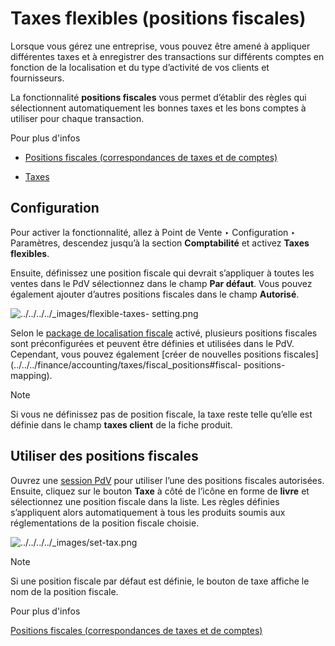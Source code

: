 # Taxes flexibles (positions fiscales)

Lorsque vous gérez une entreprise, vous pouvez être amené à appliquer
différentes taxes et à enregistrer des transactions sur différents comptes en
fonction de la localisation et du type d’activité de vos clients et
fournisseurs.

La fonctionnalité **positions fiscales** vous permet d’établir des règles qui
sélectionnent automatiquement les bonnes taxes et les bons comptes à utiliser
pour chaque transaction.

<div class="alert alert-secondary">
<p class="alert-title">
Pour plus d'infos</p><ul>
<li><p><a href="../../../finance/accounting/taxes/fiscal_positions">Positions fiscales (correspondances de taxes et de comptes)</a></p></li>
<li><p><a href="../../../finance/accounting/taxes">Taxes</a></p></li>
</ul>
</div>

## Configuration

Pour activer la fonctionnalité, allez à Point de Vente ‣ Configuration ‣
Paramètres, descendez jusqu’à la section **Comptabilité** et activez **Taxes
flexibles**.

Ensuite, définissez une position fiscale qui devrait s’appliquer à toutes les
ventes dans le PdV sélectionnez dans le champ **Par défaut**. Vous pouvez
également ajouter d’autres positions fiscales dans le champ **Autorisé**.

![../../../../_images/flexible-taxes-
setting.png](../../../../_images/flexible-taxes-setting.png)

Selon le [package de localisation
fiscale](../../../finance/fiscal_localizations) activé, plusieurs
positions fiscales sont préconfigurées et peuvent être définies et utilisées
dans le PdV. Cependant, vous pouvez également [créer de nouvelles positions
fiscales](../../../finance/accounting/taxes/fiscal_positions#fiscal-
positions-mapping).

<div class="alert alert-primary">
<p class="alert-title">
Note</p><p>Si vous ne définissez pas de position fiscale, la taxe reste telle qu’elle est définie dans le champ <b>taxes client</b> de la fiche produit.</p>
</div>

## Utiliser des positions fiscales

Ouvrez une [session PdV](../../point_of_sale#pos-session-start) pour
utiliser l’une des positions fiscales autorisées. Ensuite, cliquez sur le
bouton **Taxe** à côté de l’icône en forme de **livre** et sélectionnez une
position fiscale dans la liste. Les règles définies s’appliquent alors
automatiquement à tous les produits soumis aux réglementations de la position
fiscale choisie.

![../../../../_images/set-tax.png](../../../../_images/set-tax.png)
<div class="alert alert-primary">
<p class="alert-title">
Note</p><p>Si une position fiscale par défaut est définie, le bouton de taxe affiche le nom de la position fiscale.</p>
</div> <div class="alert alert-secondary">
<p class="alert-title">
Pour plus d'infos</p><p><a href="../../../finance/accounting/taxes/fiscal_positions">Positions fiscales (correspondances de taxes et de comptes)</a></p>
</div>

